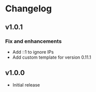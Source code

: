 # Changelog

## v1.0.1

### Fix and enhancements

- Add ::1 to ignore IPs
- Add custom template for version 0.11.1

## v1.0.0

- Initial release

